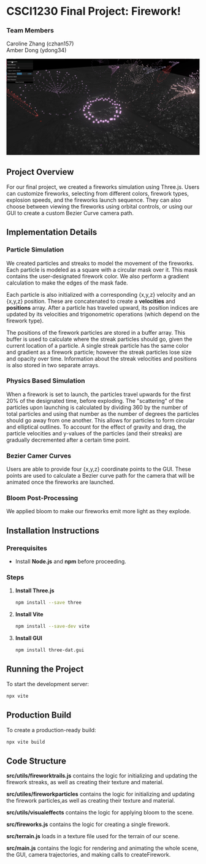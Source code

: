 # CSCI1230 Final Project: Firework!

### Team Members
Caroline Zhang (czhan157) \
Amber Dong (ydong34)

![Example rendering](example_images/example_3.jpg)

## Project Overview
For our final project, we created a fireworks simulation using Three.js. Users can customize fireworks, selecting from different colors, firework types, explosion speeds, and the fireworks launch sequence. They can also choose between viewing the fireworks using orbital controls, or using our GUI to create a custom Bezier Curve camera path.

## Implementation Details

### Particle Simulation
We created particles and streaks to model the movement of the fireworks. Each particle is modeled as a square with a circular mask over it. This mask contains the user-designated firework color. We also perform a gradient calculation to make the edges of the mask fade. 

Each particle is also initialized with a corresponding {x,y,z} velocity and an {x,y,z} position. These are concatenated to create a **velocities** and **positions** array. After a particle has traveled upward, its position indices are updated by its velocities and trigonometric operations (which depend on the firework type). 

The positions of the firework particles are stored in a buffer array. This buffer is used to calculate where the streak particles should go, given the current location of a particle. A single streak particle has the same color and gradient as a firework particle; however the streak particles lose size and opacity over time. Information about the streak velocities and positions is also stored in two separate arrays. 

### Physics Based Simulation
 When a firework is set to launch, the particles travel upwards for the first 20% of the designated time, before exploding. The "scattering" of the particles upon launching is calculated by dividing 360 by the number of total particles and using that number as the number of degrees the particles should go away from one another. This allows for particles to form circular and elliptical outlines. To account for the effect of gravity and drag, the particle velocities and y-values of the particles (and their streaks) are gradually decremented after a certain time point. 

### Bezier Camer Curves
Users are able to provide four {x,y,z} coordinate points to the GUI. These points are used to calculate a Bezier curve path for the camera that will be animated once the fireworks are launched. 

### Bloom Post-Processing
We applied bloom to make our fireworks emit more light as they explode. 

## Installation Instructions

### Prerequisites
- Install **Node.js** and **npm** before proceeding.

### Steps
1. **Install Three.js**
   ```bash
   npm install --save three
   ```

2. **Install Vite**
   ```bash
   npm install --save-dev vite
   ```

3. **Install GUI**
   ```bash
   npm install three-dat.gui
   ```

## Running the Project
To start the development server:
```bash
npx vite
```

## Production Build
To create a production-ready build:
```bash
npx vite build
```


## Code Structure

**src/utils/fireworktrails.js** contains the logic for initializing and updating the firework streaks, as well as creating their texture and material. 

**src/utiles/fireworkparticles** contains the logic for initializing and updating the firework particles,as well as creating their texture and material. 

**src/utils/visualeffects** contains the logic for applying bloom to the scene. 

**src/fireworks.js** contains the logic for creating a single firework.  

**src/terrain.js** loads in a texture file used for the terrain of our scene.

**src/main.js** contains the logic for rendering and animating the whole scene, the GUI, camera trajectories, and making calls to createFirework. 
